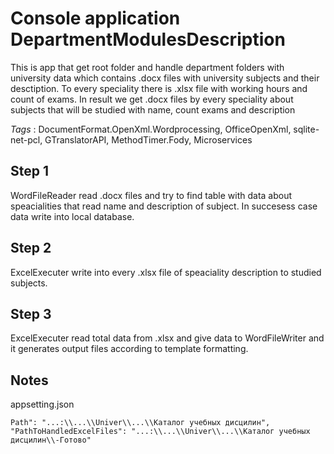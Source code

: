 # Console application DepartmentModulesDescription

This is app that get root folder and handle department folders with university data which contains .docx files with university subjects and their desctiption. To every speciality there is .xlsx file with working hours and count of exams. In result we get .docx files by every speciality about subjects that will be studied with name, count exams and description


*Tags* : DocumentFormat.OpenXml.Wordprocessing, OfficeOpenXml, sqlite-net-pcl, GTranslatorAPI, MethodTimer.Fody, Microservices

Step 1
-
WordFileReader read .docx files and try to find table with data about speacialities that read name and description of subject. In succesess case data write into local database.

Step 2
-
ExcelExecuter write into every .xlsx file of speaciality description to studied subjects.

Step 3
-
ExcelExecuter read total data from .xlsx and give data to WordFileWriter and it generates output files according to template formatting.

Notes
-
appsetting.json
  
    Path": "...:\\...\\Univer\\...\\Каталог учебных дисцилин",
    "PathToHandledExcelFiles": "...:\\...\\Univer\\...\\Каталог учебных дисцилин\\-Готово"

